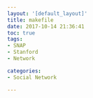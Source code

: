 ```yaml
---
layout: '[default_layout]'   
title: makefile              
date: 2017-10-14 21:36:41  
toc: true                  
tags:                        
- SNAP
- Stanford 
- Network

categories:                  
- Social Network

---
```





